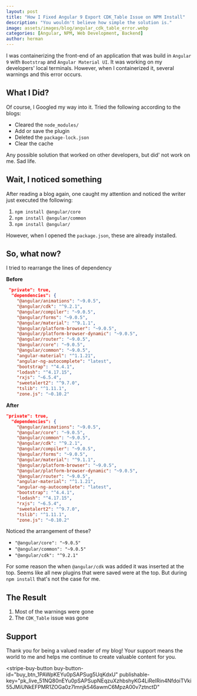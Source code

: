 ```yaml
---
layout: post
title: "How I Fixed Angular 9 Export CDK_Table Issue on NPM Install"
description: "You wouldn't believe how simple the solution is."
image: assets/images/blog/angular_cdk_table_error.webp
categories: [Angular, NPM, Web Development, Backend]
author: herman
---
```

I was containerizing the front-end of an application that was build in `Angular 9` with `Bootstrap` and `Angular Material UI`. It was working on my developers' local terminals. However, when I containerized it, several warnings and this error occurs.

## What I Did?
Of course, I Googled my way into it. Tried the following according to the blogs:
- Cleared the `node_modules/`
- Add or save the plugin
- Deleted the `package-lock.json`
- Clear the cache

Any possible solution that worked on other developers, but did' not work on me. Sad life.

## Wait, I noticed something
After reading a blog again, one caught my attention and noticed the writer just executed the following:

1. `npm install @angular/core`
2. `npm install @angular/common`
3. `npm install @angular/`

However, when I opened the `package.json`, these are already installed.

## So, what now?
I tried to rearrange the lines of dependency

**Before**
```json
 "private": true,
  "dependencies": {
    "@angular/animations": "~9.0.5",
    "@angular/cdk": "^9.2.1",
    "@angular/compiler": "~9.0.5",
    "@angular/forms": "~9.0.5",
    "@angular/material": "^9.1.1",
    "@angular/platform-browser": "~9.0.5",
    "@angular/platform-browser-dynamic": "~9.0.5",
    "@angular/router": "~9.0.5",
    "@angular/core": "~9.0.5",
    "@angular/common": "~9.0.5",
    "angular-material": "^1.1.21",
    "angular-ng-autocomplete": "latest",
    "bootstrap": "^4.4.1",
    "lodash": "^4.17.15",
    "rxjs": "~6.5.4",
    "sweetalert2": "^9.7.0",
    "tslib": "^1.11.1",
    "zone.js": "~0.10.2"
```

**After**
```json
"private": true,
  "dependencies": {
    "@angular/animations": "~9.0.5",
    "@angular/core": "~9.0.5",
    "@angular/common": "~9.0.5",
    "@angular/cdk": "^9.2.1",
    "@angular/compiler": "~9.0.5",
    "@angular/forms": "~9.0.5",
    "@angular/material": "^9.1.1",
    "@angular/platform-browser": "~9.0.5",
    "@angular/platform-browser-dynamic": "~9.0.5",
    "@angular/router": "~9.0.5",
    "angular-material": "^1.1.21",
    "angular-ng-autocomplete": "latest",
    "bootstrap": "^4.4.1",
    "lodash": "^4.17.15",
    "rxjs": "~6.5.4",
    "sweetalert2": "^9.7.0",
    "tslib": "^1.11.1",
    "zone.js": "~0.10.2"
```

Noticed the arrangement of these?
- `"@angular/core": "~9.0.5"`
- `"@angular/common": "~9.0.5"`
- `"@angular/cdk": "^9.2.1"`

For some reason the when `@angular/cdk` was added it was inserted at the top. Seems like all new plugins that were saved were at the top. But during `npm install` that's not the case for me.

## The Result
1. Most of the warnings were gone
2. The `CDK_Table` issue was gone

## Support
Thank you for being a valued reader of my blog! Your support means the world to me and helps me continue to create valuable content for you. 

<script async
  src="https://js.stripe.com/v3/buy-button.js">
</script>

<stripe-buy-button
  buy-button-id="buy_btn_1PAWpKEYu0pSAPSug5UqKdxU"
  publishable-key="pk_live_51NQ80nEYu0pSAPSupNEqzuXzhbshyKG4LiReIRin4NfdoiTVki55JMiUNkEFPMR1ZOGa0z7lmnjk546awmC6MpzA00v7ztnctD"
>
</stripe-buy-button>